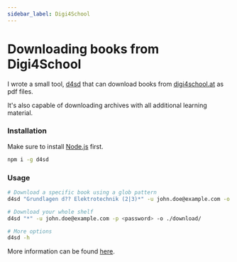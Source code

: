 ```yaml
---
sidebar_label: Digi4School
---
```


# Downloading books from Digi4School

I wrote a small tool, [d4sd](https://github.com/garzj/d4sd) that can download books from [digi4school.at](https://digi4school.at) as pdf files.

It's also capable of downloading archives with all additional learning material.

### Installation

Make sure to install [Node.js](https://nodejs.org/en) first.

```bash
npm i -g d4sd
```

### Usage

```bash
# Download a specific book using a glob pattern
d4sd "Grundlagen d?? Elektrotechnik (2|3)*" -u john.doe@example.com -o ./download/

# Download your whole shelf
d4sd "*" -u john.doe@example.com -p <password> -o ./download/

# More options
d4sd -h
```

More information can be found [here](https://github.com/garzj/d4sd?tab=readme-ov-file#digi4school-downloader).
